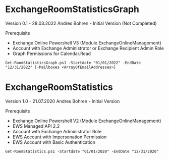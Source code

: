 # ExchangeRoomStatisticsGraph
Version 0.1 - 28.03.2022 Andres Bohren - Initial Version (Not Completed)

Prerequisits
- Exchange Online Powershell V3 (Module ExchangeOnlineManagement)
- Account with Exchange Administrator or Exchange Recipient Admin Role
- Graph Permissions for Calendar.Read

``` posh
Get-RoomStatisticsGraph.ps1 -Startdate "01/01/2022" -EndDate "12/31/2022" [-Mailboxes <ArrayOfEmailAddresses>]
```

# ExchangeRoomStatistics
Version 1.0 - 21.07.2020 Andres Bohren - Initial Version

Prerequisits
- Exchange Online Powershell V2 (Module ExchangeOnlineManagement)
- EWS Managed API 2.2
- Account with Exchange Administrator Role
- EWS Account with Impersonation Permission
- EWS Account with Basic Authentication

``` posh
Get-RoomStatistics.ps1 -Startdate "01/01/2020" -EndDate "12/31/2020"
```
